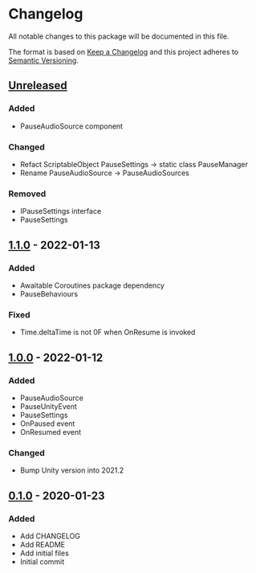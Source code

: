 # Changelog
All notable changes to this package will be documented in this file.

The format is based on [Keep a Changelog](http://keepachangelog.com/en/1.0.0/)
and this project adheres to [Semantic Versioning](http://semver.org/spec/v2.0.0.html).

## [Unreleased]
### Added
- PauseAudioSource component

### Changed
- Refact ScriptableObject PauseSettings -> static class PauseManager
- Rename PauseAudioSource -> PauseAudioSources

### Removed
- IPauseSettings interface
- PauseSettings

## [1.1.0] - 2022-01-13
### Added
- Awaitable Coroutines package dependency
- PauseBehaviours

### Fixed
- Time.deltaTime is not 0F when OnResume is invoked

## [1.0.0] - 2022-01-12
### Added
- PauseAudioSource
- PauseUnityEvent
- PauseSettings
- OnPaused event
- OnResumed event

### Changed
- Bump Unity version into 2021.2

## [0.1.0] - 2020-01-23
### Added
- Add CHANGELOG
- Add README
- Add initial files
- Initial commit

[Unreleased]: https://github.com/HyagoOliveira/PauseSystem/compare/1.1.0...main
[1.1.0]: https://github.com/HyagoOliveira/PauseSystem/tree/1.1.0/
[1.0.0]: https://github.com/HyagoOliveira/PauseSystem/tree/1.0.0/
[0.1.0]: https://github.com/HyagoOliveira/PauseSystem/tree/0.1.0/